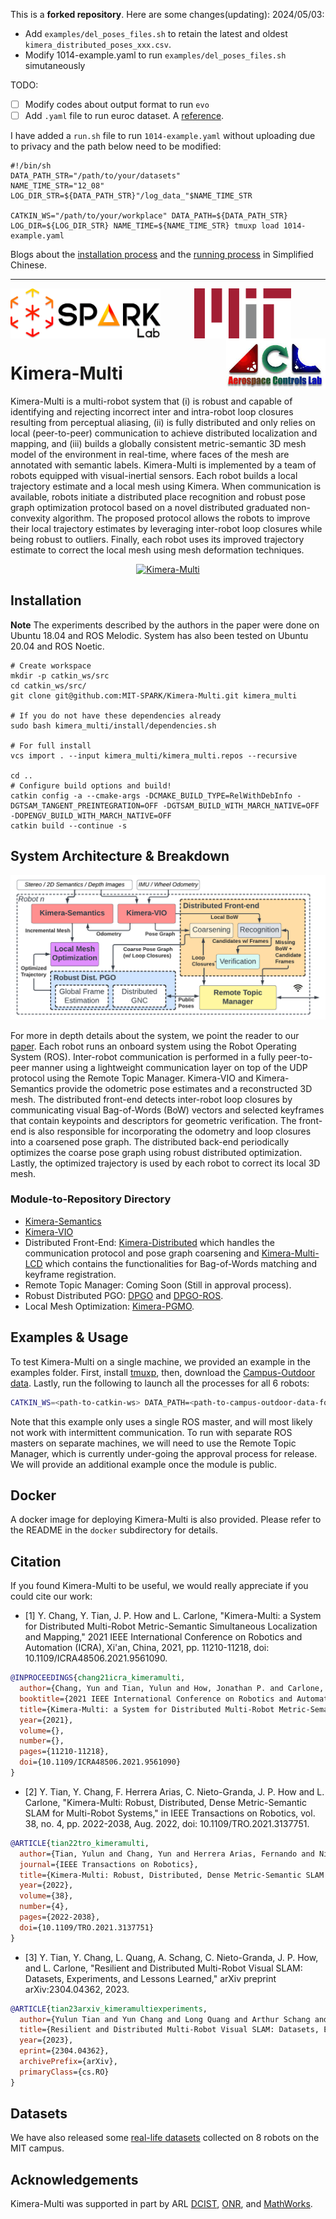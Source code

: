 This is a **forked repository**. Here are some changes(updating):
2024/05/03:
- Add `examples/del_poses_files.sh` to retain the latest and oldest `kimera_distributed_poses_xxx.csv`.
- Modify 1014-example.yaml to run `examples/del_poses_files.sh` simutaneously

TODO:
- [ ] Modify codes about output format to run `evo`
- [ ] Add `.yaml` file to run euroc dataset. A [reference](https://github.com/MIT-SPARK/Kimera-Multi/issues/9).

I have added a `run.sh` file to run `1014-example.yaml` without uploading due to privacy and the path below need to be modified:
```shell
#!/bin/sh
DATA_PATH_STR="/path/to/your/datasets"
NAME_TIME_STR="12_08"
LOG_DIR_STR=${DATA_PATH_STR}"/log_data_"$NAME_TIME_STR

CATKIN_WS="/path/to/your/workplace" DATA_PATH=${DATA_PATH_STR} LOG_DIR=${LOG_DIR_STR} NAME_TIME=${NAME_TIME_STR} tmuxp load 1014-example.yaml
```
Blogs about the [installation process](https://blog.csdn.net/Ben__Ho/article/details/137350202) and the [running process](https://blog.csdn.net/Ben__Ho/article/details/138171249) in Simplified Chinese.

---
<div align="center">
  <a href="https://mit.edu/sparklab/">
    <img align="left" src="images/spark_logo.png" height="80" alt="sparklab">
  </a>
  <a href="https://mit.edu">
    <img align="center" src="images/mit_logo.png" height="80" alt="mit">
  </a>
  <a href="http://acl.mit.edu/">
    <img align="right" src="images/acl_logo.jpeg" height="80" alt="acl">
  </a>
</div>

# Kimera-Multi

Kimera-Multi is a multi-robot system that 
(i) is robust and capable of identifying and rejecting incorrect inter and intra-robot loop closures resulting from perceptual aliasing, 
(ii) is fully distributed and only relies on local (peer-to-peer) communication to achieve distributed localization and mapping,
and (iii) builds a globally consistent metric-semantic 3D mesh model of the environment in real-time, where faces of the mesh are annotated with semantic labels. Kimera-Multi is implemented by a team of robots equipped with visual-inertial sensors. Each robot builds a local trajectory estimate and a local mesh using Kimera. When communication is available, robots initiate a distributed place recognition and robust pose graph optimization protocol based on a novel distributed graduated non-convexity algorithm. The proposed protocol allows the robots to improve their local trajectory estimates by leveraging inter-robot loop closures while being robust to outliers. Finally, each robot uses its improved trajectory estimate to correct the local mesh using mesh deformation techniques.

<p align="center">
    <a href="https://youtu.be/G8PktlQ82uw">
    <img src="images/kimera_multi.png" alt="Kimera-Multi">
    </a>
</p>

## Installation

**Note**
The experiments described by the authors in the paper were done on Ubuntu 18.04 and ROS Melodic.
System has also been tested on Ubuntu 20.04 and ROS Noetic.
```
# Create workspace
mkdir -p catkin_ws/src
cd catkin_ws/src/
git clone git@github.com:MIT-SPARK/Kimera-Multi.git kimera_multi

# If you do not have these dependencies already
sudo bash kimera_multi/install/dependencies.sh

# For full install
vcs import . --input kimera_multi/kimera_multi.repos --recursive

cd ..
# Configure build options and build!
catkin config -a --cmake-args -DCMAKE_BUILD_TYPE=RelWithDebInfo -DGTSAM_TANGENT_PREINTEGRATION=OFF -DGTSAM_BUILD_WITH_MARCH_NATIVE=OFF -DOPENGV_BUILD_WITH_MARCH_NATIVE=OFF
catkin build --continue -s
```

## System Architecture & Breakdown
<p align="center">
    <a href="https://arxiv.org/abs/2106.14386">
    <img src="images/system_arch.png" alt="Kimera-Multi System">
    </a>
</p>

For more in depth details about the system, we point the reader to our [paper](https://arxiv.org/abs/2106.14386).
Each robot runs an onboard system using the Robot Operating System (ROS). 
Inter-robot communication is performed in a fully peer-to-peer manner using a lightweight communication layer on top of the UDP protocol using the Remote Topic Manager. 
Kimera-VIO and Kimera-Semantics provide the odometric pose estimates and a reconstructed 3D mesh. 
The distributed front-end detects inter-robot loop closures by communicating visual Bag-of-Words (BoW) vectors and selected keyframes that contain keypoints and descriptors for geometric verification. 
The front-end is also responsible for incorporating the odometry and loop closures into a coarsened pose graph. 
The distributed back-end periodically optimizes the coarse pose graph using robust distributed optimization. Lastly, the optimized trajectory is used by each robot to correct its local 3D mesh.

### Module-to-Repository Directory
- [Kimera-Semantics](https://github.com/MIT-SPARK/Kimera-Semantics)
- [Kimera-VIO](https://github.com/MIT-SPARK/Kimera-VIO)
- Distributed Front-End: [Kimera-Distributed](https://github.com/MIT-SPARK/Kimera-Distributed) which handles the communication protocol and pose graph coarsening and [Kimera-Multi-LCD](https://github.com/MIT-SPARK/Kimera-Multi-LCD) which contains the functionalities for Bag-of-Words matching and keyframe registration.
- Remote Topic Manager: Coming Soon (Still in approval process).
- Robust Distributed PGO: [DPGO](https://github.com/mit-acl/dpgo) and [DPGO-ROS](https://github.com/mit-acl/dpgo_ros).
- Local Mesh Optimization: [Kimera-PGMO](https://github.com/MIT-SPARK/Kimera-PGMO).

## Examples & Usage

To test Kimera-Multi on a single machine, we provided an example in the examples folder.
First, install [tmuxp](https://github.com/tmux-python/tmuxp),
then, download the [Campus-Outdoor data](https://github.com/MIT-SPARK/Kimera-Multi-Data).
Lastly, run the following to launch all the processes for all 6 robots:
```bash
CATKIN_WS=<path-to-catkin-ws> DATA_PATH=<path-to-campus-outdoor-data-folder> LOG_DIR=<path-to-log-folder> tmuxp load 1014-example.yaml
```
Note that this example only uses a single ROS master, and will most likely not work with intermittent communication.
To run with separate ROS masters on separate machines, we will need to use the Remote Topic Manager,
which is currently under-going the approval process for release.
We will provide an additional example once the module is public.

## Docker

A docker image for deploying Kimera-Multi is also provided. Please refer to the README in the `docker` subdirectory for details.

## Citation

If you found Kimera-Multi to be useful, we would really appreciate if you could cite our work:

- [1] Y. Chang, Y. Tian, J. P. How and L. Carlone, "Kimera-Multi: a System for Distributed Multi-Robot Metric-Semantic Simultaneous Localization and Mapping," 2021 IEEE International Conference on Robotics and Automation (ICRA), Xi'an, China, 2021, pp. 11210-11218, doi: 10.1109/ICRA48506.2021.9561090.

```bibtex
@INPROCEEDINGS{chang21icra_kimeramulti,
  author={Chang, Yun and Tian, Yulun and How, Jonathan P. and Carlone, Luca},
  booktitle={2021 IEEE International Conference on Robotics and Automation (ICRA)}, 
  title={Kimera-Multi: a System for Distributed Multi-Robot Metric-Semantic Simultaneous Localization and Mapping}, 
  year={2021},
  volume={},
  number={},
  pages={11210-11218},
  doi={10.1109/ICRA48506.2021.9561090}
}

```

- [2] Y. Tian, Y. Chang, F. Herrera Arias, C. Nieto-Granda, J. P. How and L. Carlone, "Kimera-Multi: Robust, Distributed, Dense Metric-Semantic SLAM for Multi-Robot Systems," in IEEE Transactions on Robotics, vol. 38, no. 4, pp. 2022-2038, Aug. 2022, doi: 10.1109/TRO.2021.3137751.
```bibtex
@ARTICLE{tian22tro_kimeramulti,
  author={Tian, Yulun and Chang, Yun and Herrera Arias, Fernando and Nieto-Granda, Carlos and How, Jonathan P. and Carlone, Luca},
  journal={IEEE Transactions on Robotics}, 
  title={Kimera-Multi: Robust, Distributed, Dense Metric-Semantic SLAM for Multi-Robot Systems}, 
  year={2022},
  volume={38},
  number={4},
  pages={2022-2038},
  doi={10.1109/TRO.2021.3137751}
}

```

- [3] Y. Tian, Y. Chang, L. Quang, A. Schang, C. Nieto-Granda, J. P. How, and L. Carlone, "Resilient and Distributed Multi-Robot Visual SLAM: Datasets, Experiments, and Lessons Learned," arXiv preprint arXiv:2304.04362, 2023.
```bibtex
@ARTICLE{tian23arxiv_kimeramultiexperiments,
  author={Yulun Tian and Yun Chang and Long Quang and Arthur Schang and Carlos Nieto-Granda and Jonathan P. How and Luca Carlone},
  title={Resilient and Distributed Multi-Robot Visual SLAM: Datasets, Experiments, and Lessons Learned},
  year={2023},
  eprint={2304.04362},
  archivePrefix={arXiv},
  primaryClass={cs.RO}
}
```

## Datasets

We have also released some [real-life datasets](https://github.com/MIT-SPARK/Kimera-Multi-Data) collected on 8 robots on the MIT campus.

## Acknowledgements
Kimera-Multi was supported in part by ARL [DCIST](https://www.dcist.org), [ONR](https://www.nre.navy.mil/), and [MathWorks](https://www.mathworks.com/).
